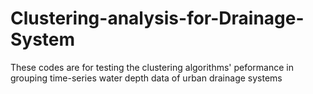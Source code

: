 # Clustering-analysis-for-Drainage-System
These codes are for testing the clustering algorithms' peformance in grouping time-series water depth data of urban drainage systems
